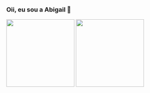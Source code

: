 ### Oii, eu sou a Abigail 👋

<!--
- 🎒 Técnico em informática 
- UX Design-->
<div>
  <a href="https//github.com/abigailtechnology"></a>
  <img height="180px" src = "https://github-readme-stats.vercel.app/api?username=abigailtechnology&rank_icon=github&theme=jolly&show_icons=true&include_all_commits=true&count_private=true">
    <img height="180px" src = "https://github-readme-stats.vercel.app/api/top-langs/?username=abigailtechnology&layout=compact&langs_count=16&theme=jolly&count_private=true">
  
 <!-- ![snake animation](https://github.com/abigailtechnology/abigailtechnology/blob/output/github-contribution-grid-snake.svg)

[![readme](https://github-readme-stats.vercel.app/api/pin/?username=abigailtechnology&repo=abigailtechnology&theme=jolly)](https://github.com/abigailtechnology/abigailtechnology)
  -->

</div>
<!-- https://github.com/abigailtechnology/abigailtechnology/blob/output/github-contribution-grid-snake.gif
![snake gif](https://github.com/abigailtechnology/abigailtechnology/blob/output/github-contribution-grid-snake.gif) -->
